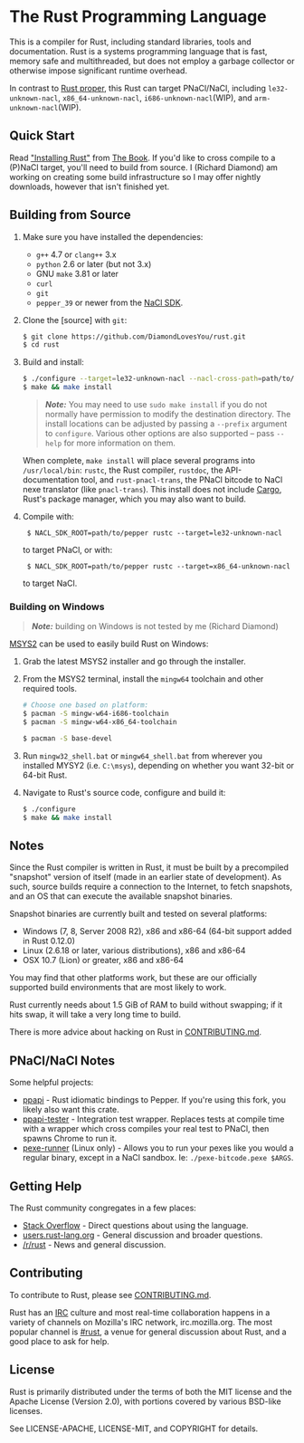 # The Rust Programming Language

This is a compiler for Rust, including standard libraries, tools and
documentation. Rust is a systems programming language that is fast,
memory safe and multithreaded, but does not employ a garbage collector
or otherwise impose significant runtime overhead.

In contrast to [Rust proper](https://github.com/rust-lang/rust.git), this
Rust can target PNaCl/NaCl, including ```le32-unknown-nacl```,
```x86_64-unknown-nacl```, ```i686-unknown-nacl```(WIP), and
```arm-unknown-nacl```(WIP).

## Quick Start

Read ["Installing Rust"] from [The Book].
If you'd like to cross compile to a (P)NaCl target, you'll need to build from
source. I (Richard Diamond) am working on creating some build infrastructure so
I may offer nightly downloads, however that isn't finished yet.


["Installing Rust"]: http://doc.rust-lang.org/book/installing-rust.html
[The Book]: http://doc.rust-lang.org/book/index.html

## Building from Source

1. Make sure you have installed the dependencies:

   * `g++` 4.7 or `clang++` 3.x
   * `python` 2.6 or later (but not 3.x)
   * GNU `make` 3.81 or later
   * `curl`
   * `git`
    * `pepper_39` or newer from the [NaCl SDK](https://developer.chrome.com/native-client).
2. Clone the [source] with `git`:

   ```sh
   $ git clone https://github.com/DiamondLovesYou/rust.git
   $ cd rust
   ```

3. Build and install:

    ```sh
    $ ./configure --target=le32-unknown-nacl --nacl-cross-path=path/to/pepper_40
    $ make && make install
    ```

    > ***Note:*** You may need to use `sudo make install` if you do not
    > normally have permission to modify the destination directory. The
    > install locations can be adjusted by passing a `--prefix` argument
    > to `configure`. Various other options are also supported – pass
    > `--help` for more information on them.

    When complete, `make install` will place several programs into
    `/usr/local/bin`: `rustc`, the Rust compiler, `rustdoc`, the
    API-documentation tool, and `rust-pnacl-trans`, the PNaCl bitcode to NaCl
    nexe translator (like `pnacl-trans`). This install does not include [Cargo],
    Rust's package manager, which you may also want to build.

[Cargo]: https://github.com/rust-lang/cargo

4. Compile with:

        $ NACL_SDK_ROOT=path/to/pepper rustc --target=le32-unknown-nacl

    to target PNaCl, or with:

        $ NACL_SDK_ROOT=path/to/pepper rustc --target=x86_64-unknown-nacl

    to target NaCl.


### Building on Windows

> ***Note:*** building on Windows is not tested by me (Richard Diamond)

[MSYS2](http://msys2.github.io/) can be used to easily build Rust on Windows:

1. Grab the latest MSYS2 installer and go through the installer.

2. From the MSYS2 terminal, install the `mingw64` toolchain and other required
   tools.

   ```sh
   # Choose one based on platform:
   $ pacman -S mingw-w64-i686-toolchain
   $ pacman -S mingw-w64-x86_64-toolchain
   
   $ pacman -S base-devel
   ```

3. Run `mingw32_shell.bat` or `mingw64_shell.bat` from wherever you installed
   MYSY2 (i.e. `C:\msys`), depending on whether you want 32-bit or 64-bit Rust.

4. Navigate to Rust's source code, configure and build it:

   ```sh
   $ ./configure
   $ make && make install
   ```

## Notes

Since the Rust compiler is written in Rust, it must be built by a
precompiled "snapshot" version of itself (made in an earlier state of
development). As such, source builds require a connection to the Internet, to
fetch snapshots, and an OS that can execute the available snapshot binaries.

Snapshot binaries are currently built and tested on several platforms:

* Windows (7, 8, Server 2008 R2), x86 and x86-64 (64-bit support added in Rust 0.12.0)
* Linux (2.6.18 or later, various distributions), x86 and x86-64
* OSX 10.7 (Lion) or greater, x86 and x86-64

You may find that other platforms work, but these are our officially
supported build environments that are most likely to work.

Rust currently needs about 1.5 GiB of RAM to build without swapping; if it hits
swap, it will take a very long time to build.

There is more advice about hacking on Rust in [CONTRIBUTING.md].

[CONTRIBUTING.md]: https://github.com/rust-lang/rust/blob/master/CONTRIBUTING.md

## PNaCl/NaCl Notes

Some helpful projects:

* [ppapi](https://github.com/DiamondLovesYou/rust-ppapi) - Rust idiomatic
  bindings to Pepper. If you're using this fork, you likely also want this
  crate.
* [ppapi-tester](https://github.com/DiamondLovesYou/rust-ppapi) - Integration
  test wrapper. Replaces tests at compile time with a wrapper which cross
  compiles your real test to PNaCl, then spawns Chrome to run it.
* [pexe-runner](https://github.com/DiamondLovesYou/pexe-runner) (Linux only) -
  Allows you to run your pexes like you would a regular binary, except in a
  NaCl sandbox. Ie: ```./pexe-bitcode.pexe $ARGS```.

## Getting Help

The Rust community congregates in a few places:

* [Stack Overflow] - Direct questions about using the language.
* [users.rust-lang.org] - General discussion and broader questions.
* [/r/rust] - News and general discussion.

[Stack Overflow]: http://stackoverflow.com/questions/tagged/rust
[/r/rust]: http://reddit.com/r/rust
[users.rust-lang.org]: http://users.rust-lang.org/

## Contributing

To contribute to Rust, please see [CONTRIBUTING.md](CONTRIBUTING.md).

Rust has an [IRC] culture and most real-time collaboration happens in a
variety of channels on Mozilla's IRC network, irc.mozilla.org. The
most popular channel is [#rust], a venue for general discussion about
Rust, and a good place to ask for help.

[IRC]: https://en.wikipedia.org/wiki/Internet_Relay_Chat
[#rust]: irc://irc.mozilla.org/rust

## License

Rust is primarily distributed under the terms of both the MIT license
and the Apache License (Version 2.0), with portions covered by various
BSD-like licenses.

See LICENSE-APACHE, LICENSE-MIT, and COPYRIGHT for details.
